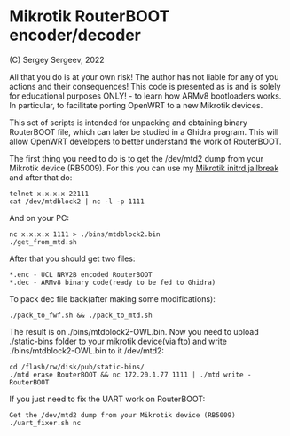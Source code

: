 # Mikrotik RouterBOOT encoder/decoder

(C) Sergey Sergeev, 2022

All that you do is at your own risk!
The author has not liable for any of you actions and their consequences!
This code is presented as is and is solely for educational purposes ONLY! -
to learn how ARMv8 bootloaders works. In particular, to facilitate porting
OpenWRT to a new Mikrotik devices.

This set of scripts is intended for unpacking and obtaining binary
RouterBOOT file, which can later be studied in a Ghidra program.
This will allow OpenWRT developers to better understand the work
of RouterBOOT.


The first thing you need to do is to get the /dev/mtd2 dump from
your Mikrotik device (RB5009).
For this you can use my [Mikrotik initrd jailbreak](https://github.com/adron-s/mtik_initrd_hacks)
and after that do:

	telnet x.x.x.x 22111
	cat /dev/mtdblock2 | nc -l -p 1111

And on your PC:

	nc x.x.x.x 1111 > ./bins/mtdblock2.bin
	./get_from_mtd.sh

After that you should get two files:

	*.enc - UCL NRV2B encoded RouterBOOT
	*.dec - ARMv8 binary code(ready to be fed to Ghidra)

To pack dec file back(after making some modifications):

	./pack_to_fwf.sh && ./pack_to_mtd.sh

The result is on ./bins/mtdblock2-OWL.bin. Now you need to upload ./static-bins
folder to your mikrotik device(via ftp) and write ./bins/mtdblock2-OWL.bin to it
/dev/mtd2:

	cd /flash/rw/disk/pub/static-bins/
	./mtd erase RouterBOOT && nc 172.20.1.77 1111 | ./mtd write - RouterBOOT

If you just need to fix the UART work on RouterBOOT:

	Get the /dev/mtd2 dump from your Mikrotik device (RB5009)
	./uart_fixer.sh nc
